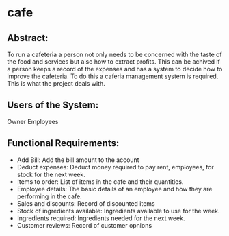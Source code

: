 # cafe
## Abstract:
To run a cafeteria a person not only needs to be concerned with the taste of the food and services but also how to extract profits. This can be achived if a person keeps a record of the expenses and has a system to decide how to improve the cafeteria. To do this a caferia management system is required. This is what the project deals with.

## Users of the System:
Owner
Employees

## Functional Requirements:
- Add Bill: Add the bill amount to the account
- Deduct expenses: Deduct money required to pay rent, employees, for stock for the next week.
- Items to order: List of items in the cafe and their quantities.
- Employee details: The basic details of an employee and how they are performing in the cafe.
- Sales and discounts: Record of discounted items
- Stock of ingredients available: Ingredients available to use for the week.
- Ingredients required: Ingredients needed for the next week.
- Customer reviews: Record of customer opnions

